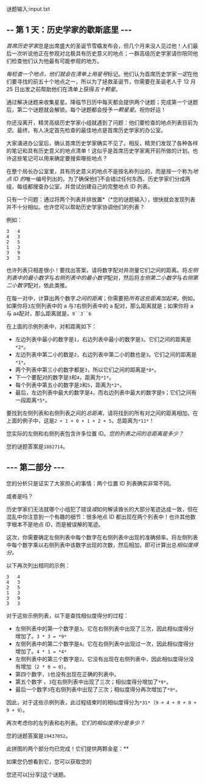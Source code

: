 谜题输入:input.txt



## -- 第 1 天：历史学家的歇斯底里 ---

*首席历史学家*总是出席盛大的圣诞节雪橇发布会，但几个月来没人见过他！人们最后一次听说他正在参观对北极具有历史意义的地点；一群高级历史学家请你陪同他们检查他们认为他最有可能参观的地方。

*每检查一个地点，他们就会在清单上用星号*标记。他们认为首席历史学家*一定*在他们要寻找的前五十个地点之一，所以为了拯救圣诞节，你需要在圣诞老人于 12 月 25 日出发之前帮助他们在清单上获得*五十颗星*。

通过解决谜题来收集星星。降临节日历中每天都会提供两个谜题；完成第一个谜题后，第二个谜题就会解锁。每个谜题都会授予*一颗星星*。祝你好运！

你还没离开，精灵高级历史学家小组就遇到了问题：他们要检查的地点列表目前为*空*。最终，有人决定首先检查的最佳地点是首席历史学家的办公室。

大家涌进办公室后，确认首席历史学家确实不见了。相反，精灵们发现了各种各样的笔记和具有历史意义的地点清单！这似乎是首席历史学家离开前所做的计划。也许这些笔记可以用来确定要搜索哪些地点？

在整个局长办公室里，具有历史意义的地点不是按名称列出的，而是按一个称为*地点 ID 的*唯一编号列出的。为了确保他们不会错过任何东西，历史学家们分成两组，每组都搜查办公室，并尝试创建自己的完整地点 ID 列表。

只有一个问题：通过将两个列表并排放置*（*您的谜题输入），很快就会发现列表并不十分相似。也许您可以帮助历史学家协调他们的列表？

例如：

```
3   4
4   3
2   5
1   3
3   9
3   3
```

也许列表只相差很小！要找出答案，请将数字配对并测量它们之间的距离。将*左侧列表中的最小数字*与*右侧列表中的最小数字*配对，然后将*左侧第二小数字*与*右侧第二小数字*配对，依此类推。

在每一对中，计算出两个数字*之间的距离*；你需要把*所有这些距离加起来*。例如，如果你将`3`左侧列表中的 a 与`7`右侧列表中的 a 配对，那么距离就是；如果你将 a与 a`4`配对，那么距离就是。`9``3``6`

在上面的示例列表中，对和距离如下：

- 左边列表中最小的数字是`1`，右边列表中最小的数字是`3`。它们之间的距离是`*2*`。
- 左边列表中第二小的数是`2`，右边列表中第二小的数也是`3`。它们之间的距离是`*1*`。
- 两个列表中第三小的数字都是`3`，所以它们之间的距离是`*0*`。
- 下一个要配对的数字是`3`和`4`，距离为`*1*`。
- 每个列表中第五小的数字是`3`和`5`，距离为`*2*`。
- 最后，左边列表中最大的数字是`4`，而右边列表中最大的数字是`9`；它们之间有一段距离`*5*`。

要找到左侧列表和右侧列表之间的*总距离*，请将找到的所有对之间的距离相加。在上面的例子中，这是`2 + 1 + 0 + 1 + 2 + 5`，总距离为`*11*`！

您实际的左侧和右侧列表包含许多位置 ID。*您的列表之间的总距离是多少？*

您的谜题答案是`1882714`。

## --- 第二部分 ---

您的分析只是证实了大家担心的事情：两个位置 ID 列表确实非常不同。

或者是吗？

历史学家们无法就哪个小组犯了错误*或*如何解读酋长的大部分笔迹达成一致，但在混乱中你注意到一个有趣的细节：很多地点 ID 都出现在两个列表中！也许其他数字根本不是地点 ID，而是被误解的笔迹。

这次，你需要确定左侧列表中每个数字在右侧列表中出现的准确频率。将左侧列表中每个数字乘以右侧列表中该数字出现的次数，然后相加，即可计算出总*相似度得分。*

以下再次列出相同的示例：

```
3   4
4   3
2   5
1   3
3   9
3   3
```

对于这些示例列表，以下是查找相似度得分的过程：

- 左侧列表中的第一个数字是`3`。它在右侧列表中出现了三次，因此相似度得分增加了。`3 * 3 = *9*`
- 左侧列表中的第二个数字是`4`。它在右侧列表中出现过一次，因此相似度得分增加了。`4 * 1 = *4*`
- 左侧列表中的第三个数字是`2`。它没有出现在右侧列表中，因此相似度得分没有增加（`2 * 0 = 0`）。
- 第四个数字，`1`也没有出现在正确的列表中。
- 第五个数字 ，`3`在右侧列表中出现了三次；相似度得分增加了`*9*`。
- 最后一个数字`3`在右侧列表中出现了三次；相似度得分再次增加了`*9*`。

因此，对于这些示例列表，此过程结束时的相似度得分为`*31*`（`9 + 4 + 0 + 0 + 9 + 9`）。

再次考虑你的左列表和右列表。*它们的相似度得分是多少？*

您的谜题答案是`19437052`。

此拼图的两个部分均已完成！它们提供两颗金星：**

如果您仍想看到它，您可以获取您的

您还可以[分享]这个谜题。